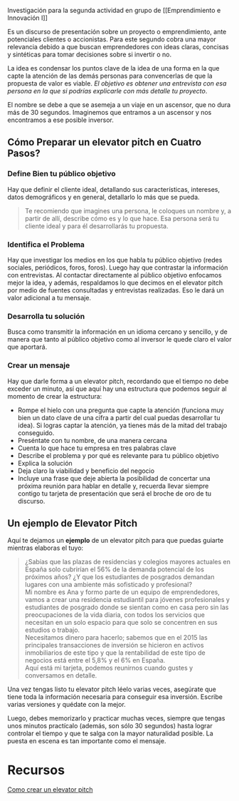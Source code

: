 Investigación para la segunda actividad en grupo de [[Emprendimiento e Innovación I]]

Es un discurso de presentación sobre un proyecto o emprendimiento, ante potenciales clientes o accionistas. Para este segundo cobra una mayor relevancia debido a que buscan emprendedores con ideas claras, concisas y sintéticas para tomar decisiones sobre si invertir o no.

La idea es condensar los puntos clave de la idea de una forma en la que capte la atención de las demás personas para convencerlas de que la propuesta de valor es viable. *El objetivo es obtener una entrevista con esa persona en la que si podrías explicarle con más detalle tu proyecto*.

El nombre se debe a que se asemeja a un viaje en un ascensor, que no dura más de 30 segundos. Imaginemos que entramos a un ascensor y nos encontramos a ese posible inversor.

## Cómo Preparar un elevator pitch en Cuatro Pasos?
### Define Bien tu público objetivo

Hay que definir el cliente ideal, detallando sus características, intereses, datos demográficos y en general, detallarlo lo más que se pueda.

>Te recomiendo que imagines una persona, le coloques un nombre y, a partir de allí, describe cómo es y lo que hace. Esa persona será tu cliente ideal y para él desarrollarás tu propuesta.

### Identifica el Problema
Hay que investigar los medios en los que habla tu público objetivo (redes sociales, periódicos, foros, foros). Luego hay que contrastar la información con entrevistas. Al contactar directamente al público objetivo enfocamos mejor la idea, y además, respaldamos lo que decimos en el elevator pitch por medio de fuentes consultadas y entrevistas realizadas. Eso le dará un valor adicional a tu mensaje.
### Desarrolla tu solución
Busca como transmitir la información en un idioma cercano y sencillo, y de manera que tanto al público objetivo como al inversor le quede claro el valor que aportará.
### Crear un mensaje
Hay que darle forma a un elevator pitch, recordando que el tiempo no debe exceder un minuto, así que aquí hay una estructura que podemos seguir al momento de crear la estructura:

- Rompe el hielo con una pregunta que capte la atención (funciona muy bien un dato clave de una cifra a partir del cual puedas desarrollar tu idea). Si logras captar la atención, ya tienes más de la mitad del trabajo conseguido.  
- Preséntate con tu nombre, de una manera cercana  
-  Cuenta lo que hace tu empresa en tres palabras clave  
- Describe el problema y por qué es relevante para tu público objetivo  
- Explica la solución  
- Deja claro la viabilidad y beneficio del negocio  
- Incluye una frase que deje abierta la posibilidad de concertar una próxima reunión para hablar en detalle y, recuerda llevar siempre contigo tu tarjeta de presentación que será el broche de oro de tu discurso.

## Un ejemplo de Elevator Pitch
Aquí te dejamos un **ejemplo** de un elevator pitch para que puedas guiarte mientras elaboras el tuyo:

> ¿Sabías que las plazas de residencias y colegios mayores actuales en España solo cubrirían el 56% de la demanda potencial de los próximos años? ¿Y que los estudiantes de posgrados demandan lugares con una ambiente más sofisticado y profesional?  
> Mi nombre es Ana y formo parte de un equipo de emprendedores, vamos a crear una residencia estudiantil para jóvenes profesionales y estudiantes de posgrado donde se sientan como en casa pero sin las preocupaciones de la vida diaria, con todos los servicios que necesitan en un solo espacio para que solo se concentren en sus estudios o trabajo.  
> Necesitamos dinero para hacerlo; sabemos que en el 2015 las principales transacciones de inversión se hicieron en activos inmobiliarios de este tipo y que la rentabilidad de este tipo de negocios está entre el 5,8% y el 6% en España.  
> Aquí está mi tarjeta, podemos reunirnos cuando gustes y conversamos en detalle.

Una vez tengas listo tu elevator pitch léelo varias veces, asegúrate que tiene toda la información necesaria para conseguir esa inversión. Escribe varias versiones y quédate con la mejor.

Luego, debes memorizarlo y practicar muchas veces, siempre que tengas unos minutos practícalo (además, son sólo 30 segundos) hasta lograr controlar el tiempo y que te salga con la mayor naturalidad posible. La puesta en escena es tan importante como el mensaje.

# Recursos
[Como crear un elevator pitch](https://www.escueladenegocio.com/blog/elevator-pitch-en-4-pasos/)

